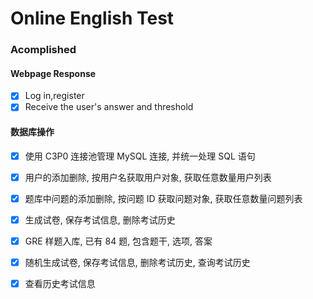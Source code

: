 # Online English Test 

### Acomplished
#### Webpage Response
 - [x] Log in,register
 - [x] Receive the user's answer and threshold

#### 数据库操作
 - [x] 使用 C3P0 连接池管理 MySQL 连接, 并统一处理 SQL 语句
 - [x] 用户的添加删除, 按用户名获取用户对象, 获取任意数量用户列表
 - [x] 题库中问题的添加删除, 按问题 ID 获取问题对象, 获取任意数量问题列表
 - [x] 生成试卷, 保存考试信息, 删除考试历史
 - [x] GRE 样题入库, 已有 84 题, 包含题干, 选项, 答案
 - [x] 随机生成试卷, 保存考试信息, 删除考试历史, 查询考试历史
 - [x] 查看历史考试信息
 
